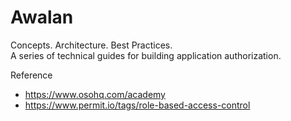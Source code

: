 # Awalan

Concepts. Architecture. Best Practices.  
A series of technical guides for building application authorization.

Reference

- https://www.osohq.com/academy
- https://www.permit.io/tags/role-based-access-control